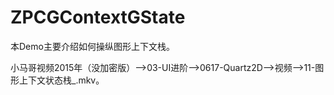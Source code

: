 # ZPCGContextGState
本Demo主要介绍如何操纵图形上下文栈。

小马哥视频2015年（没加密版）——>03-UI进阶——>0617-Quartz2D——>视频——>11-图形上下文状态栈_.mkv。

